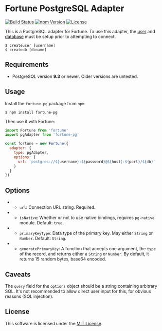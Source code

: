 # Fortune PostgreSQL Adapter

[![Build Status](https://img.shields.io/travis/daliwali/fortune-pg/master.svg?style=flat-square)](https://travis-ci.org/daliwali/fortune-pg)
[![npm Version](https://img.shields.io/npm/v/fortune-pg.svg?style=flat-square)](https://www.npmjs.com/package/fortune-pg)
[![License](https://img.shields.io/npm/l/fortune-pg.svg?style=flat-square)](https://raw.githubusercontent.com/daliwali/fortune-pg/master/LICENSE)

This is a PostgreSQL adapter for Fortune. To use this adapter, the [user](http://www.postgresql.org/docs/9.1/static/app-createuser.html) and [database](http://www.postgresql.org/docs/9.4/static/app-createdb.html) must be setup prior to attempting to connect.

```
$ createuser [username]
$ createdb [dbname]
```


## Requirements

- PostgreSQL version **9.3** or newer. Older versions are untested.


## Usage

Install the `fortune-pg` package from `npm`:

```
$ npm install fortune-pg
```

Then use it with Fortune:

```js
import Fortune from 'fortune'
import pgAdapter from 'fortune-pg'

const fortune = new Fortune({
  adapter: {
    type: pgAdapter,
    options: {
      url: `postgres://${username}:${password}@${host}:${port}/${db}`
    }
  }
})
```


## Options

 * - `url`: Connection URL string. Required.
 * - `isNative`: Whether or not to use native bindings, requires `pg-native` module. Default: `true`.
 * - `primaryKeyType`: Data type of the primary key. May either `String` or `Number`. Default: `String`.
 * - `generatePrimaryKey`: A function that accepts one argument, the `type` of the record, and returns either a `String` or `Number`. By default, it returns 15 random bytes, base64 encoded.


## Caveats

The `query` field for the `options` object should be a string containing arbitrary SQL. It's not recommended to allow direct user input for this, for obvious reasons (SQL injection).


## License

This software is licensed under the [MIT License](//github.com/daliwali/fortune-pg/blob/master/LICENSE).
